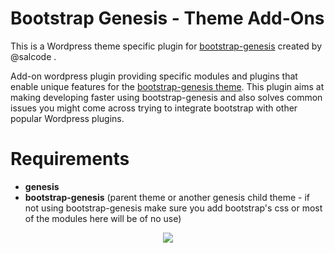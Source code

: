 # Bootstrap Genesis - Theme Add-Ons
This is a Wordpress theme specific plugin for [bootstrap-genesis](https://github.com/salcode/bootstrap-genesis) created by @salcode .

Add-on wordpress plugin providing specific modules and plugins that enable unique features for the [bootstrap-genesis theme](https://github.com/salcode/bootstrap-genesis). This plugin aims at making developing faster using bootstrap-genesis and also solves common issues you might come across trying to integrate bootstrap with other popular Wordpress plugins.

# Requirements
 - **genesis** 
 - **bootstrap-genesis** (parent theme or another genesis child theme - if not using bootstrap-genesis make sure you add bootstrap's css or most of the modules here will be of no use)




<p align="center">
  <img src="https://lh4.googleusercontent.com/bNnv7BBzwEzRX3v4hvKXgJ7PVXl797k92hc-x1TstV90lPtt1N-osIt52euwtSeR5-6nZSvUOnc=w2102-h1246" />
</p>
